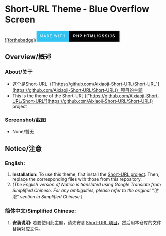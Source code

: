 # Short-URL Theme - Blue Overflow Screen
[![forthebadge](<svg xmlns="http://www.w3.org/2000/svg" width="267.68814849853516" height="35" viewBox="0 0 267.68814849853516 35"><rect width="103.48461151123047" height="35" fill="#31C4F3"/><rect x="103.48461151123047" width="164.2035369873047" height="35" fill="#000000"/><text x="51.742305755615234" y="21.5" font-size="12" font-family="'Roboto', sans-serif" fill="#FFFFFF" text-anchor="middle" letter-spacing="2">MADE WITH</text><text x="185.5863800048828" y="21.5" font-size="12" font-family="'Montserrat', sans-serif" fill="#FFFFFF" text-anchor="middle" font-weight="900" letter-spacing="2">PHP/HTML/CSS/JS</text></svg>](https://forthebadge.com)

## Overview/概述
### About/关于
- 这个是Short-URL（["https://github.com/Aixiaoji-Short-URL/Short-URL"](https://github.com/Aixiaoji-Short-URL/Short-URL)）项目的主题
- This is the theme of the Short-URL (["https://github.com/Aixiaoji-Short-URL/Short-URL"](https://github.com/Aixiaoji-Short-URL/Short-URL)) project

### Screenshot/截图
- None/暂无

## Notice/注意
### English:
1. **Installation:** To use this theme, first install the [Short-URL project](https://github.com/Aixiaoji-Short-URL/Short-URL). Then, replace the corresponding files with those from this repository.
2. *(The English version of Notice is translated using Google Translate from Simplified Chinese. For any ambiguities, please refer to the original "注意" section in Simplified Chinese.)*

### 简体中文/Simplified Chinese:
1. **安装说明:** 若要使用此主题，请先安装 [Short-URL 项目](https://github.com/Aixiaoji-Short-URL/Short-URL)，然后用本仓库的文件替换对应文件。


